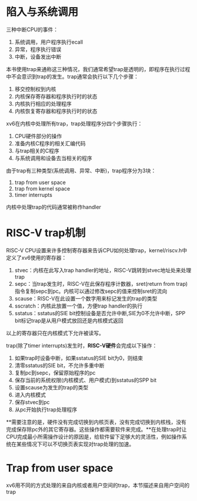 # 陷入与系统调用

三种中断CPU的事件：

1. 系统调用，用户程序执行ecall
2. 异常，程序执行错误
3. 中断，设备发出中断

本书使用trap来通称这三种情况，我们通常希望trap是透明的，即程序在执行过程中不会意识到trap的发生。trap通常会执行以下几个步骤：

1. 移交控制权到内核
2. 内核保存寄存器和程序执行时的状态
3. 内核执行相应的处理程序
4. 内核恢复寄存器和程序执行时的状态

xv6在内核中处理所有trap，trap处理程序分四个步骤执行：

1. CPU硬件部分的操作
2. 准备内核C程序的相关汇编代码
3. 与trap相关的C程序
4. 与系统调用和设备去当相关的程序

由于trap有三种类型(系统调用、异常、中断)，trap程序分为3块：

1. trap from user space
2. trap from kernel space
3. timer interrupts

内核中处理trap的代码通常被称作handler

# RISC-V trap机制

RISC-V CPU设置来许多控制寄存器来告诉CPU如何处理trap，kernel/riscv.h中定义了xv6使用的寄存器：

1. stvec：内核在此写入trap handler的地址，RISC-V跳转到stvec地址处来处理trap
2. sepc：当trap发生时，RISC-V在此保存程序计数器，sret(return from trap)指令复制sepc到pc。内核可以通过修改sepc的值来控制sret的流向
3. scause：RISC-V在此设置一个数字用来标记发生的trap的类型
4. sscratch：内核此放置一个值，方便trap handler的执行
5. sstatus：sstatus的SIE bit控制设备是否允许中断,SIE为0不允许中断，SPP bit标记trap是从用户模式放回还是内核模式返回

以上的寄存器只在内核模式下允许被读写。

trap(除了timer interrupts)发生时，**RISC-V硬件**会完成以下操作：

1. 如果trap时设备中断，如果sstatus的SIE bit为0，则结束
2.  清零sstatus的SIE bit，不允许多重中断
3. 复制pc到sepc，保留原始程序的pc
4. 保存当前的系统权限(内核模式、用户模式)到sstatus的SPP bit
5. 设置scause为发生的trap的类型
6. 进入内核模式
7. 保存stvec到pc
8. 从pc开始执行trap处理程序

**需要注意的是，硬件没有完成切换到内核页表，没有完成切换到内核栈，没有完成保存除pc外的其它寄存器。这些操作都需要软件来完成。**在处理trap时让CPU完成最小所需操作设计的原因是，给软件留下足够大的灵活性，例如操作系统在某些情况下可以不切换页表实现对trap处理的加速。

# Trap from user space

xv6用不同的方式处理的来自内核或者用户空间的trap，本节描述来自用户空间的trap











